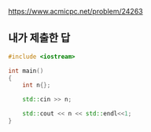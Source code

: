 https://www.acmicpc.net/problem/24263

내가 제출한 답
---------
```cpp
#include <iostream>

int main()
{
	int n{};

	std::cin >> n;

	std::cout << n << std::endl<<1;
}
```
